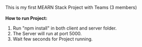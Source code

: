 This is my first MEARN Stack Project with Teams (3 members)\
\
**How to run Project:**
1. Run "npm install" in both client and server folder.
2. The Server will run at port 5000.
3. Wait few seconds for Project running.
